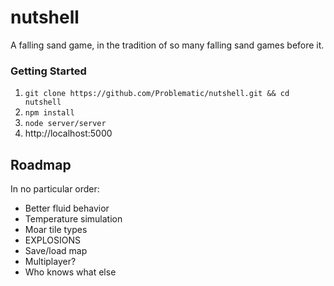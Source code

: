 # nutshell

A falling sand game, in the tradition of so many falling sand games before it.

### Getting Started
1. `git clone https://github.com/Problematic/nutshell.git && cd nutshell`
2. `npm install`
3. `node server/server`
4. http://localhost:5000

## Roadmap
In no particular order:

* Better fluid behavior
* Temperature simulation
* Moar tile types
* EXPLOSIONS
* Save/load map
* Multiplayer?
* Who knows what else
